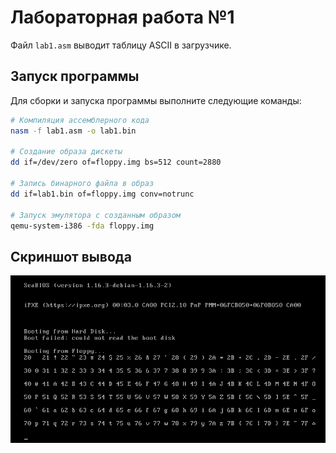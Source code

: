 # Лабораторная работа №1

Файл `lab1.asm` выводит таблицу ASCII в загрузчике.

## Запуск программы

Для сборки и запуска программы выполните следующие команды:

```bash
# Компиляция ассемблерного кода
nasm -f lab1.asm -o lab1.bin

# Создание образа дискеты
dd if=/dev/zero of=floppy.img bs=512 count=2880

# Запись бинарного файла в образ
dd if=lab1.bin of=floppy.img conv=notrunc

# Запуск эмулятора с созданным образом
qemu-system-i386 -fda floppy.img
```

## Скриншот вывода
![Скриншот вывода](/images/1.png)